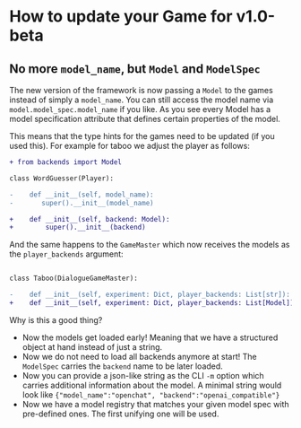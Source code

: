 # How to update your Game for v1.0-beta

## No more `model_name`, but `Model` and `ModelSpec`

The new version of the framework is now passing a `Model` to the games instead of simply a `model_name`.
You can still access the model name via `model.model_spec.model_name` if you like. As you see
every Model has a model specification attribute that defines certain properties of the model.

This means that the type hints for the games need to be updated (if you used this). 
For example for taboo we adjust the player as follows:

```diff
+ from backends import Model

class WordGuesser(Player):

-    def __init__(self, model_name):
-       super().__init__(model_name)

+    def __init__(self, backend: Model):
+        super().__init__(backend)
```

And the same happens to the `GameMaster` which now receives the models as the `player_backends` argument:

```diff

class Taboo(DialogueGameMaster):

-    def __init__(self, experiment: Dict, player_backends: List[str]):
+    def __init__(self, experiment: Dict, player_backends: List[Model]):
```

Why is this a good thing? 
- Now the models get loaded early! Meaning that we have a structured object at hand instead of just a string.
- Now we do not need to load all backends anymore at start! The `ModelSpec` carries the `backend` name to be later loaded.
- Now you can provide a json-like string as the CLI `-m` option which carries additional information about the model. A minimal string would look like `{"model_name":"openchat", "backend":"openai_compatible"}`
- Now we have a model registry that matches your given model spec with pre-defined ones. The first unifying one will be used.